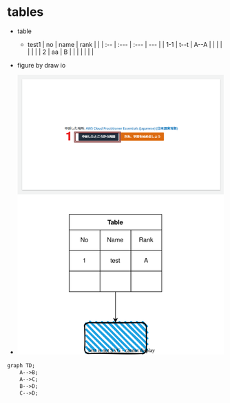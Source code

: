 # tables
- table
    - test1
      | no  | name | rank |     |
      | :-- | :--- | :--- | --- |
      | 1-1 | t--t | A--A |     |
      |     |      |      |     |
      | 2   | aa   | B    |     |
      |     |      |      |     |


- figure by draw io
- ![Alt text](../test_figure1.drawio.svg)


```mermaid
graph TD;
    A-->B;
    A-->C;
    B-->D;
    C-->D;
```